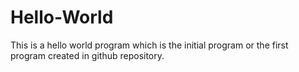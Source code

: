 # Hello-World
This is a hello world program which is the initial program or the first program created in github repository.
